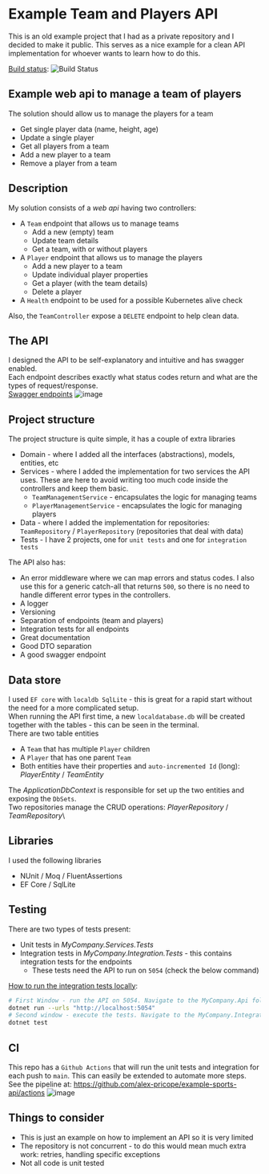 # Example Team and Players API
This is an old example project that I had as a private repository and I decided to make it public.
This serves as a nice example for a clean API implementation for whoever wants to learn how to do this. 

<ins>Build status</ins>: ![Build Status](https://github.com/alex-pricope/example-sports-api/actions/workflows/ci.yml/badge.svg)

## Example web api to manage a team of players
The solution should allow us to manage the players for a team
- Get single player data (name, height, age)
- Update a single player
- Get all players from a team
- Add a new player to a team
- Remove a player from a team

## Description 
My solution consists of a _web api_ having two controllers:
* A `Team` endpoint that allows us to manage teams
  * Add a new (empty) team
  * Update team details
  * Get a team, with or without players
* A `Player` endpoint that allows us to manage the players
  * Add a new player to a team
  * Update individual player properties
  * Get a player (with the team details)
  * Delete a player
* A `Health` endpoint to be used for a possible Kubernetes alive check
 
Also, the `TeamController` expose a `DELETE` endpoint to help clean data. 

## The API
I designed the API to be self-explanatory and intuitive and has swagger enabled. \
Each endpoint describes exactly what status codes return and what are the types of request/response.\
<ins>Swagger endpoints</ins>
![image](https://github.com/user-attachments/assets/6a1d872e-558f-487e-a6d4-a5c0e48a7941)

## Project structure
The project structure is quite simple, it has a couple of extra libraries
* Domain - where I added all the interfaces (abstractions), models, entities, etc
* Services - where I added the implementation for two services the API uses. These are here to avoid writing too much code inside the controllers and keep them basic. 
  * `TeamManagementService` - encapsulates the logic for managing teams
  * `PlayerManagementService` - encapsulates the logic for managing players
* Data - where I added the implementation for repositories: `TeamRepository` / `PlayerRepository` (repositories that deal with data)
* Tests - I have 2 projects, one for `unit tests` and one for `integration tests`

The API also has:
* An error middleware where we can map errors and status codes. I also use this for a generic catch-all that returns `500`, so there is no need to handle different error types in the controllers.
* A logger
* Versioning
* Separation of endpoints (team and players)
* Integration tests for all endpoints
* Great documentation
* Good DTO separation
* A good swagger endpoint

## Data store
I used `EF core` with `localdb SqlLite` - this is great for a rapid start without the need for a more complicated setup.\
When running the API first time, a new `localdatabase.db` will be created together with the tables - this can be seen in the terminal.\
There are two table entities
* A `Team` that has multiple `Player` children
* A `Player` that has one parent `Team`
* Both entities have their properties and `auto-incremented Id` (long): _PlayerEntity_ / _TeamEntity_

The _ApplicationDbContext_ is responsible for set up the two entities and exposing the `DbSets`.\
Two repositories manage the CRUD operations: _PlayerRepository_ / _TeamRepository_\
 
## Libraries
I used the following libraries
* NUnit / Moq / FluentAssertions
* EF Core / SqlLite

## Testing
There are two types of tests present:
* Unit tests in _MyCompany.Services.Tests_ 
* Integration tests in _MyCompany.Integration.Tests_ - this contains integration tests for the endpoints
  * These tests need the API to run on `5054` (check the below command)

<ins>How to run the integration tests locally</ins>:
```bash
# First Window - run the API on 5054. Navigate to the MyCompany.Api folder
dotnet run --urls "http://localhost:5054"
# Second window - execute the tests. Navigate to the MyCompany.Integration.Tests folder
dotnet test
```

## CI
This repo has a `Github Actions` that will run the unit tests and integration for each push to `main`. This can easily be extended to automate more steps. 
See the pipeline at: https://github.com/alex-pricope/example-sports-api/actions
![image](https://github.com/user-attachments/assets/763a7290-d8c1-428e-b77a-8b5b4d160dcc)


## Things to consider
* This is just an example on how to implement an API so it is very limited
* The repository is not concurrent - to do this would mean much extra work: retries, handling specific exceptions
* Not all code is unit tested